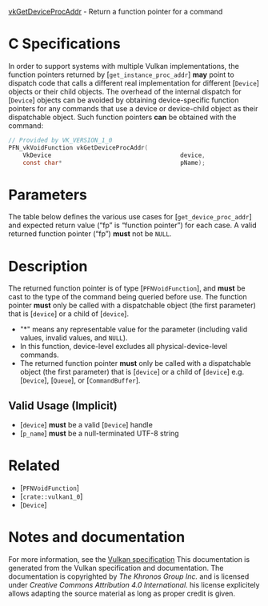[vkGetDeviceProcAddr](https://www.khronos.org/registry/vulkan/specs/1.3-extensions/man/html/vkGetDeviceProcAddr.html) - Return a function pointer for a command

# C Specifications
In order to support systems with multiple Vulkan implementations, the
function pointers returned by [`get_instance_proc_addr`] **may**  point to
dispatch code that calls a different real implementation for different
[`Device`] objects or their child objects.
The overhead of the internal dispatch for [`Device`] objects can be
avoided by obtaining device-specific function pointers for any commands that
use a device or device-child object as their dispatchable object.
Such function pointers  **can**  be obtained with the command:
```c
// Provided by VK_VERSION_1_0
PFN_vkVoidFunction vkGetDeviceProcAddr(
    VkDevice                                    device,
    const char*                                 pName);
```

# Parameters
The table below defines the various use cases for [`get_device_proc_addr`]
and expected return value (“fp” is “function pointer”) for each case.
A valid returned function pointer (“fp”)  **must**  not be `NULL`.

# Description
The returned function pointer is of type [`PFNVoidFunction`], and  **must** 
be cast to the type of the command being queried before use.
The function pointer  **must**  only be called with a dispatchable object (the
first parameter) that is [`device`] or a child of [`device`].
* "*" means any representable value for the parameter (including valid values, invalid values, and `NULL`).
* In this function, device-level excludes all physical-device-level commands.
* The returned function pointer  **must**  only be called with a dispatchable object (the first parameter) that is [`device`] or a child of [`device`] e.g. [`Device`], [`Queue`], or [`CommandBuffer`].

## Valid Usage (Implicit)
-  [`device`] **must**  be a valid [`Device`] handle
-  [`p_name`] **must**  be a null-terminated UTF-8 string

# Related
- [`PFNVoidFunction`]
- [`crate::vulkan1_0`]
- [`Device`]

# Notes and documentation
For more information, see the [Vulkan specification](https://www.khronos.org/registry/vulkan/specs/1.3-extensions/html/vkspec.html)
This documentation is generated from the Vulkan specification and documentation.
The documentation is copyrighted by *The Khronos Group Inc.* and is licensed under *Creative Commons Attribution 4.0 International*.
his license explicitely allows adapting the source material as long as proper credit is given.
        